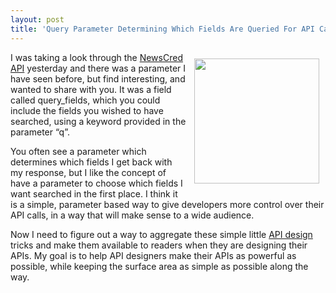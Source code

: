 ```yaml
---
layout: post
title: 'Query Parameter Determining Which Fields Are Queried For API Call'
---
```

<p><img style="padding: 10px;" src="https://s3.amazonaws.com/kinlane-productions/bw-icons/bw-question-mark.png" alt="" width="200" align="right" /></p>
<p>I was taking a look through the <a href="http://www.newscred.com/developer/docs">NewsCred API</a> yesterday and there was a parameter I have seen before, but find interesting, and wanted to share with you. It was a field called query_fields, which you could include the fields you wished to have searched, using a keyword provided in the parameter &ldquo;q&rdquo;.</p>
<p>You often see a parameter which determines which fields I get back with my response, but I like the concept of have a parameter to choose which fields I want searched in the first place. I think it is a simple, parameter based way to give developers more control over their API calls, in a way that will make sense to a wide audience.</p>
<p>Now I need to figure out a way to aggregate these simple little <a href="http://design.apievangelist.com">API design</a> tricks and make them available to readers when they are designing their APIs. My goal is to help API designers make their APIs as powerful as possible, while keeping the surface area as simple as possible along the way.</p>